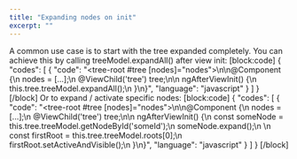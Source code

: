 ```yaml
---
title: "Expanding nodes on init"
excerpt: ""
---
```

A common use case is to start with the tree expanded completely.
You can achieve this by calling treeModel.expandAll() after view init:
[block:code]
{
  "codes": [
    {
      "code": "<tree-root #tree [nodes]=\"nodes\"></tree-root>\n\n@Component {\n  nodes = [...];\n  @ViewChild('tree') tree;\n\n  ngAfterViewInit() {\n    this.tree.treeModel.expandAll();\n  }\n}",
      "language": "javascript"
    }
  ]
}
[/block]
Or to expand / activate specific nodes:
[block:code]
{
  "codes": [
    {
      "code": "<tree-root #tree [nodes]=\"nodes\"></tree-root>\n\n@Component {\n  nodes = [...];\n  @ViewChild('tree') tree;\n\n  ngAfterViewInit() {\n    const someNode = this.tree.treeModel.getNodeById('someId');\n    someNode.expand();\n           \n    const firstRoot = this.tree.treeModel.roots[0];\n    firstRoot.setActiveAndVisible();\n  }\n}",
      "language": "javascript"
    }
  ]
}
[/block]